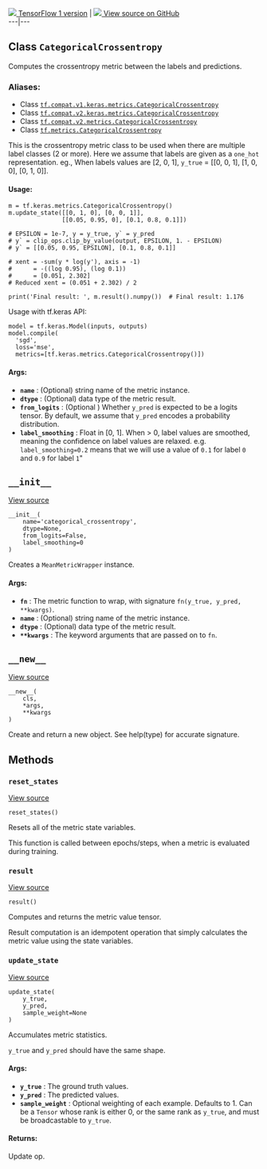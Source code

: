 [ ![](https://tensorflow.google.cn/images/tf_logo_32px.png) TensorFlow 1
version](/versions/r1.15/api_docs/python/tf/keras/metrics/CategoricalCrossentropy)
|  [ ![](https://tensorflow.google.cn/images/GitHub-Mark-32px.png) View source
on GitHub
](https://github.com/tensorflow/tensorflow/blob/r2.0/tensorflow/python/keras/metrics.py#L2556-L2615)  
---|---  
  
## Class `CategoricalCrossentropy`

Computes the crossentropy metric between the labels and predictions.

### Aliases:

  * Class [`tf.compat.v1.keras.metrics.CategoricalCrossentropy`](/api_docs/python/tf/keras/metrics/CategoricalCrossentropy)
  * Class [`tf.compat.v2.keras.metrics.CategoricalCrossentropy`](/api_docs/python/tf/keras/metrics/CategoricalCrossentropy)
  * Class [`tf.compat.v2.metrics.CategoricalCrossentropy`](/api_docs/python/tf/keras/metrics/CategoricalCrossentropy)
  * Class [`tf.metrics.CategoricalCrossentropy`](/api_docs/python/tf/keras/metrics/CategoricalCrossentropy)

This is the crossentropy metric class to be used when there are multiple label
classes (2 or more). Here we assume that labels are given as a `one_hot`
representation. eg., When labels values are [2, 0, 1], `y_true` = [[0, 0, 1],
[1, 0, 0], [0, 1, 0]].

#### Usage:

    
    
    m = tf.keras.metrics.CategoricalCrossentropy()
    m.update_state([[0, 1, 0], [0, 0, 1]],
                   [[0.05, 0.95, 0], [0.1, 0.8, 0.1]])
    
    # EPSILON = 1e-7, y = y_true, y` = y_pred
    # y` = clip_ops.clip_by_value(output, EPSILON, 1. - EPSILON)
    # y` = [[0.05, 0.95, EPSILON], [0.1, 0.8, 0.1]]
    
    # xent = -sum(y * log(y'), axis = -1)
    #      = -((log 0.95), (log 0.1))
    #      = [0.051, 2.302]
    # Reduced xent = (0.051 + 2.302) / 2
    
    print('Final result: ', m.result().numpy())  # Final result: 1.176
    

Usage with tf.keras API:

    
    
    model = tf.keras.Model(inputs, outputs)
    model.compile(
      'sgd',
      loss='mse',
      metrics=[tf.keras.metrics.CategoricalCrossentropy()])
    

#### Args:

  * **`name`** : (Optional) string name of the metric instance.
  * **`dtype`** : (Optional) data type of the metric result.
  * **`from_logits`** : (Optional ) Whether `y_pred` is expected to be a logits tensor. By default, we assume that `y_pred` encodes a probability distribution.
  * **`label_smoothing`** : Float in [0, 1]. When > 0, label values are smoothed, meaning the confidence on label values are relaxed. e.g. `label_smoothing=0.2` means that we will use a value of `0.1` for label `0` and `0.9` for label `1`"

## `__init__`

[View
source](https://github.com/tensorflow/tensorflow/blob/r2.0/tensorflow/python/keras/metrics.py#L2604-L2615)

    
    
    __init__(
        name='categorical_crossentropy',
        dtype=None,
        from_logits=False,
        label_smoothing=0
    )
    

Creates a `MeanMetricWrapper` instance.

#### Args:

  * **`fn`** : The metric function to wrap, with signature `fn(y_true, y_pred, **kwargs)`.
  * **`name`** : (Optional) string name of the metric instance.
  * **`dtype`** : (Optional) data type of the metric result.
  * **`**kwargs`** : The keyword arguments that are passed on to `fn`.

## `__new__`

[View
source](https://github.com/tensorflow/tensorflow/blob/r2.0/tensorflow/python/keras/metrics.py#L144-L160)

    
    
    __new__(
        cls,
        *args,
        **kwargs
    )
    

Create and return a new object. See help(type) for accurate signature.

## Methods

### `reset_states`

[View
source](https://github.com/tensorflow/tensorflow/blob/r2.0/tensorflow/python/keras/metrics.py#L203-L209)

    
    
    reset_states()
    

Resets all of the metric state variables.

This function is called between epochs/steps, when a metric is evaluated
during training.

### `result`

[View
source](https://github.com/tensorflow/tensorflow/blob/r2.0/tensorflow/python/keras/metrics.py#L361-L371)

    
    
    result()
    

Computes and returns the metric value tensor.

Result computation is an idempotent operation that simply calculates the
metric value using the state variables.

### `update_state`

[View
source](https://github.com/tensorflow/tensorflow/blob/r2.0/tensorflow/python/keras/metrics.py#L558-L583)

    
    
    update_state(
        y_true,
        y_pred,
        sample_weight=None
    )
    

Accumulates metric statistics.

`y_true` and `y_pred` should have the same shape.

#### Args:

  * **`y_true`** : The ground truth values.
  * **`y_pred`** : The predicted values.
  * **`sample_weight`** : Optional weighting of each example. Defaults to 1. Can be a `Tensor` whose rank is either 0, or the same rank as `y_true`, and must be broadcastable to `y_true`.

#### Returns:

Update op.

